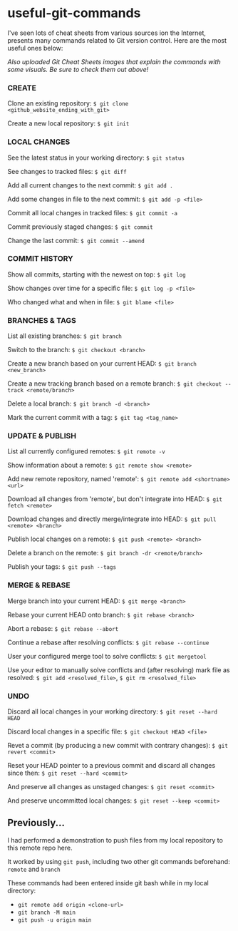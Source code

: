 # useful-git-commands

I've seen lots of cheat sheets from various sources ion the Internet, presents many commands related to Git version control. Here are the most useful ones below:

_Also uploaded Git Cheat Sheets images that explain the commands with some visuals. Be sure to check them out above!_

### CREATE

Clone an existing repository: `$ git clone <github_website_ending_with_git>`

Create a new local repository: `$ git init`

### LOCAL CHANGES

See the latest status in your working directory: `$ git status`

See changes to tracked files: `$ git diff`

Add all current changes to the next commit: `$ git add .`

Add some changes in file to the next commit: `$ git add -p <file>`

Commit all local changes in tracked files: `$ git commit -a`

Commit previously staged changes: `$ git commit`

Change the last commit: `$ git commit --amend`

### COMMIT HISTORY

Show all commits, starting with the newest on top: `$ git log`

Show changes over time for a specific file: `$ git log -p <file>`

Who changed what and when in file: `$ git blame <file>`

### BRANCHES & TAGS

List all existing branches: `$ git branch`

Switch to the branch: `$ git checkout <branch>`

Create a new branch based on your current HEAD: `$ git branch <new_branch>`

Create a new tracking branch based on a remote branch: `$ git checkout --track <remote/branch>` 

Delete a local branch: `$ git branch -d <branch>`

Mark the current commit with a tag: `$ git tag <tag_name>`

### UPDATE & PUBLISH

List all currently configured remotes: `$ git remote -v`

Show information about a remote: `$ git remote show <remote>`

Add new remote repository, named 'remote': `$ git remote add <shortname> <url>`

Download all changes from 'remote', but don't integrate into HEAD: `$ git fetch <remote>`

Download changes and directly merge/integrate into HEAD: `$ git pull <remote> <branch>`

Publish local changes on a remote: `$ git push <remote> <branch>`

Delete a branch on the remote: `$ git branch -dr <remote/branch>`

Publish your tags: `$ git push --tags`

### MERGE & REBASE

Merge branch into your current HEAD: `$ git merge <branch>`

Rebase your current HEAD onto branch: `$ git rebase <branch>`

Abort a rebase: `$ git rebase --abort`

Continue a rebase after resolving conflicts: `$ git rebase --continue`

User your configured merge tool to solve conflicts: `$ git mergetool`

Use your editor to manually solve conflicts and (after resolving) mark file as resolved: `$ git add <resolved_file>`, `$ git rm <resolved_file>`

### UNDO

Discard all local changes in your working directory: `$ git reset --hard HEAD`

Discard local changes in a specific file: `$ git checkout HEAD <file>`

Revet a commit (by producing a new commit with contrary changes): `$ git revert <commit>`

Reset your HEAD pointer to a previous commit and discard all changes since then: `$ git reset --hard <commit>`

And preserve all changes as unstaged changes: `$ git reset <commit>`

And preserve uncommitted local changes: `$ git reset --keep <commit>`

## Previously...

I had performed a demonstration to push files from my local repository to this remote repo here.

It worked by using `git push`, including two other git commands beforehand: `remote` and `branch`

These commands had been entered inside git bash while in my local directory:

* `git remote add origin <clone-url>`
* `git branch -M main`
* `git push -u origin main`
